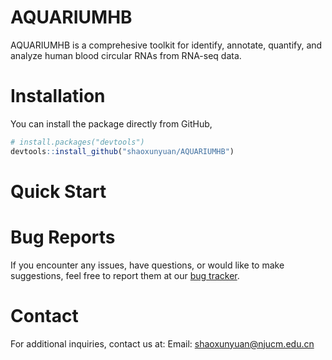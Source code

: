 # AQUARIUMHB 

AQUARIUMHB is a comprehesive toolkit for identify, annotate, quantify, and analyze human blood circular RNAs from RNA-seq data.

# Installation
You can install the package directly from GitHub,
```r
# install.packages("devtools")
devtools::install_github("shaoxunyuan/AQUARIUMHB")
```

# Quick Start


# Bug Reports

If you encounter any issues, have questions, or would like to make suggestions, 
feel free to report them at our [bug tracker](
https://github.com/shaoxunyuan/AQUARIUMHB/issues).

# Contact

For additional inquiries, contact us at: 
Email: shaoxunyuan@njucm.edu.cn
